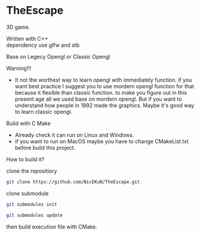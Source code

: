 # TheEscape
3D game. 

Written with C++<br>
dependency use glfw and stb

Base on Legecy Opengl or Classic Opengl

Warning!!! 
* It not the worthest way to learn opengl with immediately function. if you want best practice I suggest you to use mordern opengl function for that because it flexible than classic function. to make you figure out in this present age all we used base on mordern opengl. But if you want to understand how people in 1992 made the graphics. Maybe it's good way to learn classic opengl.

Build with C Make
* Already check it can run on Linux and Windows.
* if you want to run on MacOS maybe you have to change CMakeList.txt before build this project.

How to build it?

clone the repositiory
```sh
git clone https://github.com/NicEKuN/TheEscape.git
```
clone submodule

```sh
git submodules init
```
```sh
git submodules update 
```
then build execution file with CMake.
